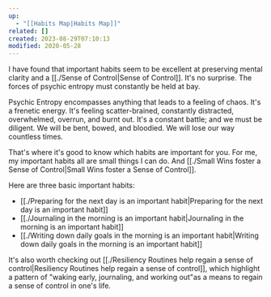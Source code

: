 ```yaml
---
up:
  - "[[Habits Map|Habits Map]]"
related: []
created: 2023-08-29T07:10:13
modified: 2020-05-28
---
```

I have found that important habits seem to be excellent at preserving mental clarity and a [[./Sense of Control|Sense of Control]]. It's no surprise. The forces of psychic entropy must constantly be held at bay. 

Psychic Entropy encompasses anything that leads to a feeling of chaos. It's a frenetic energy. It's feeling scatter-brained, constantly distracted, overwhelmed, overrun, and burnt out. It's a constant battle; and we must be diligent. We will be bent, bowed, and bloodied. We will lose our way countless times. 

That's where it's good to know which habits are important for you. For me, my important habits all are small things I can do. And [[./Small Wins foster a Sense of Control|Small Wins foster a Sense of Control]].

Here are three basic important habits:
- [[./Preparing for the next day is an important habit|Preparing for the next day is an important habit]]
- [[./Journaling in the morning is an important habit|Journaling in the morning is an important habit]]
- [[./Writing down daily goals in the morning is an important habit|Writing down daily goals in the morning is an important habit]]

It's also worth checking out [[./Resiliency Routines help regain a sense of control|Resiliency Routines help regain a sense of control]], which highlight a pattern of "waking early, journaling, and working out"as a means to regain a sense of control in one's life.